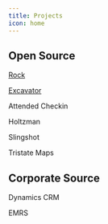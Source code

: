 ```yaml
---
title: Projects
icon: home
---
```


## Open Source

[Rock](https://github.com/SparkDevNetwork/Rock)

[Excavator](https://github.com/KingdomFirst/Excavator)

Attended Checkin

Holtzman

Slingshot

Tristate Maps

## Corporate Source

Dynamics CRM

EMRS
